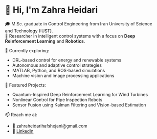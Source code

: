 # 👋 Hi, I'm Zahra Heidari

🎓 M.Sc. graduate in Control Engineering from Iran University of Science and Technology (IUST).  
🔬 Researcher in intelligent control systems with a focus on **Deep Reinforcement Learning** and **Robotics**.

🌱 Currently exploring:
- DRL-based control for energy and renewable systems  
- Autonomous and adaptive control strategies  
- MATLAB, Python, and ROS-based simulations  
- Machine vision and image processing applications

📁 Featured Projects:
- Quantum-Inspired Deep Reinforcement Learning for Wind Turbines  
- Nonlinear Control for Pipe Inspection Robots  
- Sensor Fusion using Kalman Filtering and Vision-based Estimation  

📫 Reach me at:
- 📧 zahraheidarihafshejani@gmail.com  
- 🔗 [LinkedIn](https://www.linkedin.com/in/zahraheidari-/)  
